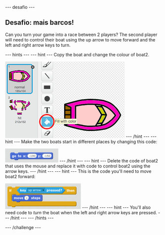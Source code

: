 \--- desafio \---

## Desafio: mais barcos!

Can you turn your game into a race between 2 players? The second player will need to control their boat using the up arrow to move forward and the left and right arrow keys to turn.

\--- hints \--- \--- hint \--- Copy the boat and change the colour of boat2.

![screenshot](images/boat-p2.png) \--- /hint \--- \--- hint \--- Make the two boats start in different places by changing this code:

![screenshot](images/boat-p2start-blocks.png) \--- /hint \--- \--- hint \--- Delete the code of boat2 that uses the mouse and replace it with code to control boat2 using the arrow keys. \--- /hint \--- \--- hint \--- This is the code you'll need to move boat2 forward:

![screenshot](images/boat-p2forward-blocks.png) \--- /hint \--- \--- hint \--- You'll also need code to *turn* the boat when the left and right arrow keys are pressed. \--- /hint \--- \--- /hints \---

\--- /challenge \---